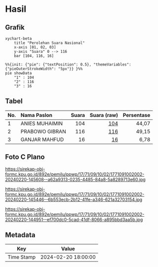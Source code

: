 # Hasil

## Grafik

```mermaid
xychart-beta
    title "Perolehan Suara Nasional"
    x-axis [01, 02, 03]
    y-axis "Suara" 0 --> 116
    bar [104, 116, 16]
```

```mermaid
%%{init: {"pie": {"textPosition": 0.5}, "themeVariables": {"pieOuterStrokeWidth": "5px"}} }%%
pie showData
    "1" : 104
    "2" : 116
    "3" : 16
```

## Tabel

| No. | Nama Paslon    | Suara | Suara (raw) | Persentase |
|:--- |:-------------- | -----:| -----------:| ----------:|
| 1   | ANIES MUHAIMIN | 104   | [104][p-1]  | 44,07      |
| 2   | PRABOWO GIBRAN | 116   | [116][p-2]  | 49,15      |
| 3   | GANJAR MAHFUD  | 16    | [16][p-3]   | 6,78       |


[p-1]: https://github.com/gigit-pemilu/pemilu-2024/blob/main/pilpres/hitung-suara/sub/17-bengkulu/sub/71-kota-bengkulu/sub/09-singaran-pati/sub/1002-jembatan-kecil/sub/002-tps/sub/paslon-1.txt
[p-2]: https://github.com/gigit-pemilu/pemilu-2024/blob/main/pilpres/hitung-suara/sub/17-bengkulu/sub/71-kota-bengkulu/sub/09-singaran-pati/sub/1002-jembatan-kecil/sub/002-tps/sub/paslon-2.txt
[p-3]: https://github.com/gigit-pemilu/pemilu-2024/blob/main/pilpres/hitung-suara/sub/17-bengkulu/sub/71-kota-bengkulu/sub/09-singaran-pati/sub/1002-jembatan-kecil/sub/002-tps/sub/paslon-3.txt

## Foto C Plano

https://sirekap-obj-formc.kpu.go.id/892e/pemilu/ppwp/17/71/09/10/02/1771091002002-20240220-145608--a62a9313-0235-4485-84a8-5a8289713e60.jpg

https://sirekap-obj-formc.kpu.go.id/892e/pemilu/ppwp/17/71/09/10/02/1771091002002-20240220-145446--6b553ecb-2b12-41fe-a346-621a32703154.jpg

https://sirekap-obj-formc.kpu.go.id/892e/pemilu/ppwp/17/71/09/10/02/1771091002002-20240220-144951--ef700dc0-5cad-41df-8066-a895bbd3aa5b.jpg


## Metadata

| Key        | Value               |
| ---------- | ------------------- |
| Time Stamp | 2024-02-20 18:00:00 |



